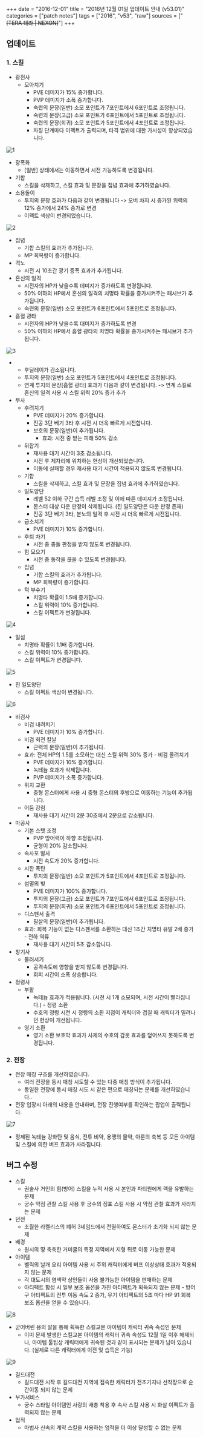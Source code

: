 +++
date = "2016-12-01"
title = "2016년 12월 01일 업데이트 안내 (v53.01)"
categories = ["patch notes"]
tags = ["2016", "v53", "raw"]
sources = ["~~[TERA 테라 | NEXON]~~"]
+++

[1]: /images/patch/v53-01_1.png
[2]: /images/patch/v53-01_2.png
[3]: /images/patch/v53-01_3.png
[4]: /images/patch/v53-01_4.png
[5]: /images/patch/v53-01_5.png
[6]: /images/patch/v53-01_6.png
[7]: /images/patch/v53-01_7.png
[8]: /images/patch/v53-01_8.png
[9]: /images/patch/v53-01_9.png

## 업데이트

### **1.** 스킬
- 광전사
  - 모아치기
    - PVE 데미지가 15% 증가합니다.
    - PVP 데미지가 소폭 증가합니다.
    - 숙련의 문장(일반) 소모 포인트가 7포인트에서 6포인트로 조정됩니다.
    - 숙련의 문장(고급) 소모 포인트가 6포인트에서 5포인트로 조정됩니다.
    - 숙련의 문장(희귀) 소모 포인트가 5포인트에서 4포인트로 조정됩니다.
    - 차징 단계마다 이펙트가 출력되며, 타격 범위에 대한 가시성이 향상되었습니다.

![1]

  - 광폭화
    - [일반] 상태에서는 이동하면서 시전 가능하도록 변경됩니다.
  - 기합
    - 스킬을 삭제하고, 스킬 효과 및 문장을 집념 효과에 추가하였습니다.
  - 소용돌이
    - 투지의 문장 효과가 다음과 같이 변경됩니다 -> 오버 차지 시 증가된 위력의 12% 증가에서 24% 증가로 변경 
    - 이펙트 색상이 변경되었습니다.

![2]

  - 집념
    - 기합 스킬의 효과가 추가됩니다.
    - MP 회복량이 증가합니다.
  - 격노
    - 시전 시 10초간 광기 증폭 효과가 추가됩니다.
  - 혼신의 일격
    - 시전자의 HP가 낮을수록 데미지가 증가하도록 변경됩니다.
    - 50% 이하의 HP에서 혼신의 일격의 치명타 확률을 증가시켜주는 패시브가 추가됩니다.
    - 숙련의 문장(일반) 소모 포인트가 6포인트에서 5포인트로 조정됩니다.
  - 흡혈 광타
    - 시전자의 HP가 낮을수록 대미지가 증가하도록 변경 
    - 50% 이하의 HP에서 흡혈 광타의 치명타 확률을 증가시켜주는 패시브가 추가됩니다.

![3]

- 
    - 후딜레이가 감소됩니다.
    - 투지의 문장(일반) 소모 포인트가 5포인트에서 4포인트로 조정됩니다.
    - 연계 투지의 문장[흡혈 광타] 효과가 다음과 같이 변경됩니다. -> 연계 스킬로 혼신의 일격 사용 시 스킬 위력 20% 증가 추가 
- 무사
  - 후려치기
    - PVE 데미지가 20% 증가합니다.
    - 진공 3단 베기 3타 후 시전 시 더욱 빠르게 시전합니다.
    - 보호의 문장(일반)이 추가됩니다.
      - 효과: 시전 중 받는 피해 50% 감소
  - 뒤잡기
    - 재사용 대기 시간이 3초 감소됩니다.
    - 시전 후 제자리에 위치하는 현상이 개선되었습니다.
    - 이동에 실패할 경우 재사용 대기 시간이 적용되지 않도록 변경됩니다.
  - 기합
    - 스킬을 삭제하고, 스킬 효과 및 문장을 집념 효과에 추가하였습니다.
  - 일도양단
    - 레벨 52 이하 구간 습득 레벨 조정 및 이에 따른 데미지가 조정됩니다.
    - 몬스터 대상 다운 판정이 삭제됩니다. (진 일도양단은 다운 판정 존재) 
    - 진공 3단 베기 3타, 분노의 일격 후 시전 시 더욱 빠르게 시전됩니다.
  - 급소치기
    - PVE 데미지가 10% 증가합니다.
  - 후퇴 차기
    - 시전 중 충돌 판정을 받지 않도록 변경됩니다.
  - 힘 모으기
    - 시전 중 동작을 끊을 수 있도록 변경됩니다.
  - 집념
    - 기합 스킬의 효과가 추가됩니다.
    - MP 회복량이 증가합니다.
  - 턱 부수기
    - 치명타 확률이 1.5배 증가합니다.
    - 스킬 위력이 10% 증가합니다.
    - 스킬 이펙트가 변경됩니다.

![4]

  - 일섬
    - 치명타 확률이 1.1배 증가합니다.
    - 스킬 위력이 10% 증가합니다.
    - 스킬 이펙트가 변경됩니다.

![5]

  - 진 일도양단
    - 스킬 이펙트 색상이 변경됩니다.

![6]

- 비검사
  - 비검 내려치기
    - PVE 데미지가 10% 증가합니다.
  - 비검 회전 칼날
    - 근력의 문장(일반)이 추가됩니다.
  - 효과: 전체 HP의 1.5를 소모하는 대신 스킬 위력 30% 증가 - 비검 올려치기
    - PVE 데미지가 10% 증가합니다.
    - 녹테늄 효과가 삭제됩니다.
    - PVP 데미지가 소폭 증가합니다.
  - 위치 교환
    - 중형 몬스터에게 사용 시 중형 몬스터의 후방으로 이동하는 기능이 추가됩니다.
  - 어둠 강림
    - 재사용 대기 시간이 2분 30초에서 2분으로 감소됩니다.
- 마공사
  - 기본 스탯 조정
    - PVP 방어력이 하향 조정됩니다.
    - 균형이 20% 감소됩니다.
  - 속사포 발사
    - 시전 속도가 20% 증가합니다.
  - 시한 폭탄
    - 투지의 문장(일반) 소모 포인트가 5포인트에서 4포인트로 조정됩니다.
  - 섬멸의 빛
    - PVE 데미지가 100% 증가합니다.
    - 투지의 문장(고급) 소모 포인트가 7포인트에서 6포인트로 조정됩니다.
    - 투지의 문장(희귀) 소모 포인트가 6포인트에서 5포인트로 조정됩니다.
  - 디스펜서 출격
    - 필살의 문장(일반)이 추가됩니다.
  - 효과: 회복 기능이 없는 디스펜서를 소환하는 대신 1초간 치명타 유발 2배 증가 - 전하 역류
    - 재사용 대기 시간이 5초 감소합니다.
- 창기사
  - 물러서기
    - 공격속도에 영향을 받지 않도록 변경됩니다.
    - 회피 시간이 소폭 상승합니다.
- 정령사
  - 부활
    - 녹테늄 효과가 적용됩니다. (시전 시 1개 소모되며, 시전 시간이 빨라집니다.) - 정령 소환
    - 수호의 정령 시전 시 정령의 소환 지점이 캐릭터와 겹칠 때 캐릭터가 밀려나던 현상이 개선됩니다.
  - 영기 소환
    - 영기 소환 보호막 효과가 사제의 수호의 갑옷 효과를 덮어쓰지 못하도록 변경됩니다.

### **2.** 전장
- 전장 매칭 구조를 개선하였습니다.
  - 여러 전장을 동시 매칭 시도할 수 있는 다중 매칭 방식이 추가됩니다.
  - 동일한 전장에 동시 매칭 시도 시 같은 편으로 매칭되는 문제를 개선하였습니다..
- 전장 입장시 아래의 내용을 안내하며, 전장 진행여부를 확인하는 팝업이 출력됩니다.

![7]

  - 정제된 녹테늄 강화탄 및 음식, 전투 비약, 용맹의 물약, 아룬의 축복 등 모든 아이템 및 스킬에 의한 버프 효과가 사라집니다.

## 버그 수정

- 스킬
  - 권술사 거인의 힘(방어) 스킬을 누적 사용 시 본인과 파티원에게 렉을 유발하는 문제 
  - 궁수 약점 관찰 스킬 사용 후 궁수의 징표 스킬 사용 시 약점 관찰 효과가 사라지는 문제 
- 던전
  - 초월한 라켈리스의 폐허 3네임드에서 전멸하여도 몬스터가 초기화 되지 않는 문제 
- 배경
  - 원시의 땅 축축한 거미굴의 특정 지역에서 지형 뒤로 이동 가능한 문제 
- 아이템
  - 벨릭의 날개 요리 아이템 사용 시 주위 캐릭터에게 버프 이상상태 효과가 적용되지 않는 문제 
  - 각 대도시의 염색약 상인들이 사용 불가능한 아이템을 판매하는 문제 
  - 아티팩트 합성 시 일부 보조 옵션을 가진 아티팩트가 획득되지 않는 문제 - 방어구 아티팩트의 전투 이동 속도 2 증가, 무기 아티팩트의 5초 마다 HP 91 회복 보조 옵션을 얻을 수 있습니다.

![8]

  - 굳어버린 용의 알을 통해 획득한 스킬교본 아이템이 캐릭터 귀속 속성인 문제 
    - 이미 문제 발생한 스킬교본 아이템의 캐릭터 귀속 속성도 12월 1일 이후 해제되나, 아이템 툴팁상 캐릭터에게 귀속된 것과 같이 표시되는 문제가 남아 있습니다. (실제로 다른 캐릭터에게 이전 및 습득은 가능) 

![9]

- 길드대전
  - 길드대전 시작 후 길드대전 지역에 접속한 캐릭터가 전초기지나 선착장으로 순간이동 되지 않는 문제 
- 부가서비스
  - 궁수 스타일 아이템인 사랑의 새총 착용 후 속사 스킬 사용 시 화살 이펙트가 출력되지 않는 문제 
- 업적
  - 마법사 신속의 계약 스킬을 사용하는 업적을 더 이상 달성할 수 없는 문제 
